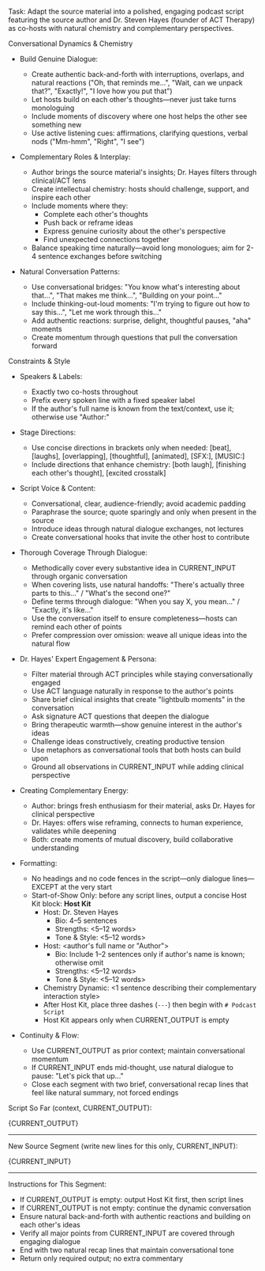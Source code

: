 Task: Adapt the source material into a polished, engaging podcast script featuring the source author and Dr. Steven Hayes (founder of ACT Therapy) as co-hosts with natural chemistry and complementary perspectives.

Conversational Dynamics & Chemistry
- Build Genuine Dialogue:
  - Create authentic back-and-forth with interruptions, overlaps, and natural reactions ("Oh, that reminds me...", "Wait, can we unpack that?", "Exactly!", "I love how you put that")
  - Let hosts build on each other's thoughts—never just take turns monologuing
  - Include moments of discovery where one host helps the other see something new
  - Use active listening cues: affirmations, clarifying questions, verbal nods ("Mm-hmm", "Right", "I see")
  
- Complementary Roles & Interplay:
  - Author brings the source material's insights; Dr. Hayes filters through clinical/ACT lens
  - Create intellectual chemistry: hosts should challenge, support, and inspire each other
  - Include moments where they:
    - Complete each other's thoughts
    - Push back or reframe ideas
    - Express genuine curiosity about the other's perspective
    - Find unexpected connections together
  - Balance speaking time naturally—avoid long monologues; aim for 2-4 sentence exchanges before switching

- Natural Conversation Patterns:
  - Use conversational bridges: "You know what's interesting about that...", "That makes me think...", "Building on your point..."
  - Include thinking-out-loud moments: "I'm trying to figure out how to say this...", "Let me work through this..."
  - Add authentic reactions: surprise, delight, thoughtful pauses, "aha" moments
  - Create momentum through questions that pull the conversation forward

Constraints & Style
- Speakers & Labels:
  - Exactly two co-hosts throughout
  - Prefix every spoken line with a fixed speaker label
  - If the author's full name is known from the text/context, use it; otherwise use "Author:"

- Stage Directions:
  - Use concise directions in brackets only when needed: [beat], [laughs], [overlapping], [thoughtful], [animated], [SFX:], [MUSIC:]
  - Include directions that enhance chemistry: [both laugh], [finishing each other's thought], [excited crosstalk]

- Script Voice & Content:
  - Conversational, clear, audience-friendly; avoid academic padding
  - Paraphrase the source; quote sparingly and only when present in the source
  - Introduce ideas through natural dialogue exchanges, not lectures
  - Create conversational hooks that invite the other host to contribute

- Thorough Coverage Through Dialogue:
  - Methodically cover every substantive idea in CURRENT_INPUT through organic conversation
  - When covering lists, use natural handoffs: "There's actually three parts to this..." / "What's the second one?"
  - Define terms through dialogue: "When you say X, you mean..." / "Exactly, it's like..."
  - Use the conversation itself to ensure completeness—hosts can remind each other of points
  - Prefer compression over omission: weave all unique ideas into the natural flow

- Dr. Hayes' Expert Engagement & Persona:
  - Filter material through ACT principles while staying conversationally engaged
  - Use ACT language naturally in response to the author's points
  - Share brief clinical insights that create "lightbulb moments" in the conversation
  - Ask signature ACT questions that deepen the dialogue
  - Bring therapeutic warmth—show genuine interest in the author's ideas
  - Challenge ideas constructively, creating productive tension
  - Use metaphors as conversational tools that both hosts can build upon
  - Ground all observations in CURRENT_INPUT while adding clinical perspective

- Creating Complementary Energy:
  - Author: brings fresh enthusiasm for their material, asks Dr. Hayes for clinical perspective
  - Dr. Hayes: offers wise reframing, connects to human experience, validates while deepening
  - Both: create moments of mutual discovery, build collaborative understanding

- Formatting:
  - No headings and no code fences in the script—only dialogue lines—EXCEPT at the very start
  - Start-of-Show Only: before any script lines, output a concise Host Kit block:
    **Host Kit**
    - Host: Dr. Steven Hayes
      - Bio: 4–5 sentences
      - Strengths: <5–12 words>
      - Tone & Style: <5–12 words>
    - Host: <author's full name or "Author">
      - Bio: Include 1–2 sentences only if author's name is known; otherwise omit
      - Strengths: <5–12 words>
      - Tone & Style: <5–12 words>
    - Chemistry Dynamic: <1 sentence describing their complementary interaction style>
    - After Host Kit, place three dashes (`---`) then begin with `# Podcast Script`
    - Host Kit appears only when CURRENT_OUTPUT is empty

- Continuity & Flow:
  - Use CURRENT_OUTPUT as prior context; maintain conversational momentum
  - If CURRENT_INPUT ends mid-thought, use natural dialogue to pause: "Let's pick that up..." 
  - Close each segment with two brief, conversational recap lines that feel like natural summary, not forced endings

Script So Far (context, CURRENT_OUTPUT):

{CURRENT_OUTPUT}

---

New Source Segment (write new lines for this only, CURRENT_INPUT):

{CURRENT_INPUT}

---

Instructions for This Segment:
- If CURRENT_OUTPUT is empty: output Host Kit first, then script lines
- If CURRENT_OUTPUT is not empty: continue the dynamic conversation
- Ensure natural back-and-forth with authentic reactions and building on each other's ideas
- Verify all major points from CURRENT_INPUT are covered through engaging dialogue
- End with two natural recap lines that maintain conversational tone
- Return only required output; no extra commentary
